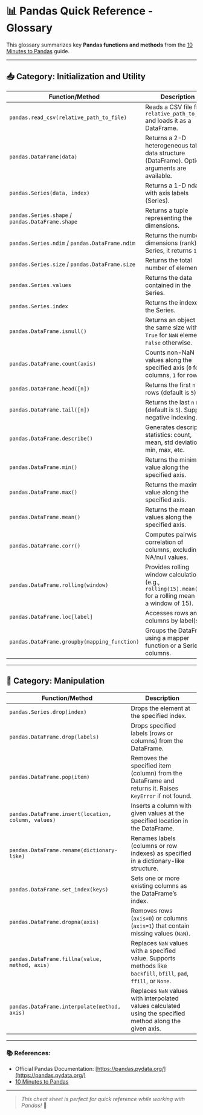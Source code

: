 # 📊 Pandas Quick Reference - Glossary

This glossary summarizes key **Pandas functions and methods** from the [10 Minutes to Pandas](https://pandas.pydata.org/pandas-docs/stable/user_guide/10min.html) guide.

---

## 📥 **Category: Initialization and Utility**

| **Function/Method**                               | **Description** |
|--------------------------------------------------|-----------------|
| `pandas.read_csv(relative_path_to_file)`         | Reads a CSV file from `relative_path_to_file` and loads it as a DataFrame. |
| `pandas.DataFrame(data)`                         | Returns a 2-D heterogeneous tabular data structure (DataFrame). Optional arguments are available. |
| `pandas.Series(data, index)`                     | Returns a 1-D ndarray with axis labels (Series). |
| `pandas.Series.shape` / `pandas.DataFrame.shape` | Returns a tuple representing the dimensions. |
| `pandas.Series.ndim` / `pandas.DataFrame.ndim`   | Returns the number of dimensions (rank). For Series, it returns `1`. |
| `pandas.Series.size` / `pandas.DataFrame.size`   | Returns the total number of elements. |
| `pandas.Series.values`                           | Returns the data contained in the Series. |
| `pandas.Series.index`                            | Returns the indexes of the Series. |
| `pandas.DataFrame.isnull()`                      | Returns an object of the same size with `True` for `NaN` elements, `False` otherwise. |
| `pandas.DataFrame.count(axis)`                   | Counts non-NaN values along the specified axis (`0` for columns, `1` for rows). |
| `pandas.DataFrame.head([n])`                     | Returns the first `n` rows (default is `5`). |
| `pandas.DataFrame.tail([n])`                     | Returns the last `n` rows (default is `5`). Supports negative indexing. |
| `pandas.DataFrame.describe()`                    | Generates descriptive statistics: count, mean, std deviation, min, max, etc. |
| `pandas.DataFrame.min()`                         | Returns the minimum value along the specified axis. |
| `pandas.DataFrame.max()`                         | Returns the maximum value along the specified axis. |
| `pandas.DataFrame.mean()`                        | Returns the mean of values along the specified axis. |
| `pandas.DataFrame.corr()`                        | Computes pairwise correlation of columns, excluding NA/null values. |
| `pandas.DataFrame.rolling(window)`               | Provides rolling window calculations (e.g., `rolling(15).mean()` for a rolling mean with a window of 15). |
| `pandas.DataFrame.loc[label]`                    | Accesses rows and columns by label(s). |
| `pandas.DataFrame.groupby(mapping_function)`     | Groups the DataFrame using a mapper function or a Series of columns. |

---

## 🔄 **Category: Manipulation**

| **Function/Method**                               | **Description** |
|--------------------------------------------------|-----------------|
| `pandas.Series.drop(index)`                      | Drops the element at the specified index. |
| `pandas.DataFrame.drop(labels)`                  | Drops specified labels (rows or columns) from the DataFrame. |
| `pandas.DataFrame.pop(item)`                     | Removes the specified item (column) from the DataFrame and returns it. Raises `KeyError` if not found. |
| `pandas.DataFrame.insert(location, column, values)` | Inserts a column with given values at the specified location in the DataFrame. |
| `pandas.DataFrame.rename(dictionary-like)`       | Renames labels (columns or row indexes) as specified in a dictionary-like structure. |
| `pandas.DataFrame.set_index(keys)`               | Sets one or more existing columns as the DataFrame’s index. |
| `pandas.DataFrame.dropna(axis)`                  | Removes rows (`axis=0`) or columns (`axis=1`) that contain missing values (`NaN`). |
| `pandas.DataFrame.fillna(value, method, axis)`   | Replaces `NaN` values with a specified value. Supports methods like `backfill`, `bfill`, `pad`, `ffill`, or `None`. |
| `pandas.DataFrame.interpolate(method, axis)`     | Replaces `NaN` values with interpolated values calculated using the specified method along the given axis. |

---

### 📚 **References:**
- Official Pandas Documentation: [https://pandas.pydata.org/](https://pandas.pydata.org/)
- [10 Minutes to Pandas](https://pandas.pydata.org/pandas-docs/stable/user_guide/10min.html)

---

> _This cheat sheet is perfect for quick reference while working with Pandas!_ 🚀
